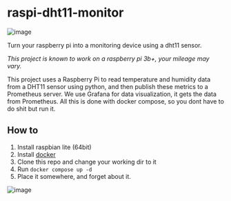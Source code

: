 # raspi-dht11-monitor

![image](https://github.com/axelvanherle/raspi-dht11-monitor/assets/94362354/135d6798-e5e1-4877-8a7d-12622542ebe9)

Turn your raspberry pi into a monitoring device using a dht11 sensor.

*This project is known to work on a raspberry pi 3b+, your mileage may vary.*

This project uses a Raspberry Pi to read temperature and humidity data from a DHT11 sensor using python, and then publish these metrics to a Prometheus server. We use Grafana for data visualization, it gets the data from Prometheus. All this is done with docker compose, so you dont have to do shit but run it.

## How to
1) Install raspbian lite (64bit)
2) Install [docker](https://docs.docker.com/engine/install/debian/)
3) Clone this repo and change your working dir to it
4) Run `docker compose up -d`
5) Place it somewhere, and forget about it.

![image](https://github.com/axelvanherle/raspi-dht11-monitor/assets/94362354/528232a3-3cff-451b-a3bd-298495334c9f)
